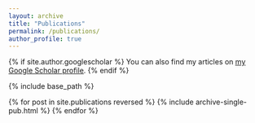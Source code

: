 ```yaml
---
layout: archive
title: "Publications"
permalink: /publications/
author_profile: true
---
```


{% if site.author.googlescholar %}
  You can also find my articles on <u><a href="{{site.author.googlescholar}}">my Google Scholar profile</a></u>.
{% endif %}

{% include base_path %}

{% for post in site.publications reversed %}
  {% include archive-single-pub.html %}
{% endfor %}
